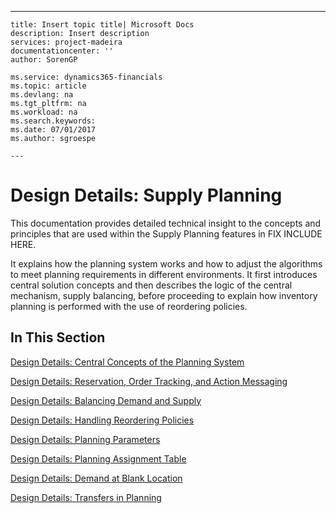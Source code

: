 ---
    title: Insert topic title| Microsoft Docs
    description: Insert description
    services: project-madeira
    documentationcenter: ''
    author: SorenGP

    ms.service: dynamics365-financials
    ms.topic: article
    ms.devlang: na
    ms.tgt_pltfrm: na
    ms.workload: na
    ms.search.keywords:
    ms.date: 07/01/2017
    ms.author: sgroespe

    ---
# Design Details: Supply Planning
This documentation provides detailed technical insight to the concepts and principles that are used within the Supply Planning features in FIX INCLUDE HERE<!--[!INCLUDE[nav_current_long](../ApplicationDesign/includes/nav_current_long_md.md)] -->.  
  
 It explains how the planning system works and how to adjust the algorithms to meet planning requirements in different environments. It first introduces central solution concepts and then describes the logic of the central mechanism, supply balancing, before proceeding to explain how inventory planning is performed with the use of reordering policies.  
  
## In This Section  
 [Design Details: Central Concepts of the Planning System](../ApplicationDesign/design-details-central-concepts-of-the-planning-system.md)  
  
 [Design Details: Reservation, Order Tracking, and Action Messaging](../ApplicationDesign/design-details-reservation-order-tracking-and-action-messaging.md)  
  
 [Design Details: Balancing Demand and Supply](../ApplicationDesign/design-details-balancing-demand-and-supply.md)  
  
 [Design Details: Handling Reordering Policies](../ApplicationDesign/design-details-handling-reordering-policies.md)  
  
 [Design Details: Planning Parameters](../ApplicationDesign/design-details-planning-parameters.md)  
  
 [Design Details: Planning Assignment Table](../ApplicationDesign/design-details-planning-assignment-table.md)  
  
 [Design Details: Demand at Blank Location](../ApplicationDesign/design-details-demand-at-blank-location.md)  
  
 [Design Details: Transfers in Planning](../ApplicationDesign/design-details-transfers-in-planning.md)